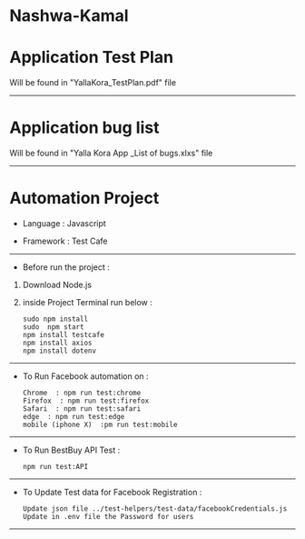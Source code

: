 # Nashwa-Kamal

# Application Test Plan 

Will be found in "YallaKora_TestPlan.pdf" file

------------------------

# Application bug list 

Will be found in "Yalla Kora App _List of bugs.xlxs" file

-----------------------

# Automation Project

* Language  : Javascript 

* Framework : Test Cafe

-----------------------

* Before run the project :

1) Download Node.js 
2) inside Project Terminal run below :

       sudo npm install 
       sudo  npm start
       npm install testcafe
       npm install axios
       npm install dotenv
             
--------------------------                    

* To Run Facebook automation on :

      Chrome  : npm run test:chrome 
      Firefox  : npm run test:firefox 
      Safari  : npm run test:safari 
      edge  : npm run test:edge 
      mobile (iphone X)  :pm run test:mobile 

--------------------------------                    
   
* To Run BestBuy API Test :

      npm run test:API

-----------------------------               

* To Update Test data for Facebook Registration :

      Update json file ../test-helpers/test-data/facebookCredentials.js
      Update in .env file the Password for users

------------------------------------------------
